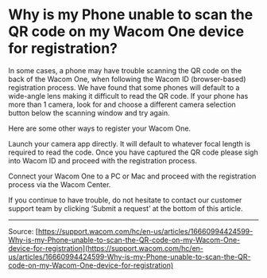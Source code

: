# Why is my Phone unable to scan the QR code on my Wacom One device for registration?

In some cases, a phone may have trouble scanning the QR code on the back of the Wacom One, when following the Wacom ID (browser-based) registration process. We have found that some phones will default to a wide-angle lens making it difficult to read the QR code. If your phone has more than 1 camera, look for and choose a different camera selection button below the scanning window and try again.


Here are some other ways to register your Wacom One.


Launch your camera app directly. It will default to whatever focal length is required to read the code. Once you have captured the QR code please sigh into Wacom ID and proceed with the registration process.


Connect your Wacom One to a PC or Mac and proceed with the registration process via the Wacom Center.


If you continue to have trouble, do not hesitate to contact our customer support team by clicking ‘Submit a request’ at the bottom of this article.

---
Source: [https://support.wacom.com/hc/en-us/articles/16660994424599-Why-is-my-Phone-unable-to-scan-the-QR-code-on-my-Wacom-One-device-for-registration](https://support.wacom.com/hc/en-us/articles/16660994424599-Why-is-my-Phone-unable-to-scan-the-QR-code-on-my-Wacom-One-device-for-registration)
